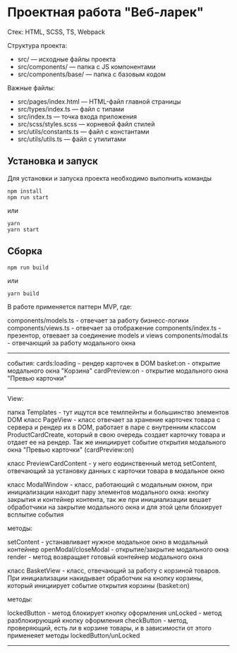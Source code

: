# Проектная работа "Веб-ларек"

Стек: HTML, SCSS, TS, Webpack

Структура проекта:
- src/ — исходные файлы проекта
- src/components/ — папка с JS компонентами
- src/components/base/ — папка с базовым кодом

Важные файлы:
- src/pages/index.html — HTML-файл главной страницы
- src/types/index.ts — файл с типами
- src/index.ts — точка входа приложения
- src/scss/styles.scss — корневой файл стилей
- src/utils/constants.ts — файл с константами
- src/utils/utils.ts — файл с утилитами

## Установка и запуск
Для установки и запуска проекта необходимо выполнить команды

```
npm install
npm run start
```

или

```
yarn
yarn start
```
## Сборка

```
npm run build
```

или

```
yarn build
```

В работе применяется паттерн MVP, где:

components/models.ts - отвечает за работу бизнесс-логики
components/views.ts - отвечает за отображение 
components/index.ts - презентор, отвевает за соединение models и views
components/modal.ts - отвечающий за работу модального окна

*********

события: 
cards:loading - рендер карточек в DOM
basket:on - открытие модального окна "Корзина"
cardPreview:on - открытие модального окна "Превью карточки"

*********

View:

папка Templates - тут ищутся все темлпейнты и большинство элементов DOM
класс PageView - класс отвечает за хранение карточек товара с сервера и рендер их в DOM, работает в паре с внутренним классом ProductCardCreate, который в свою очередь создает карточку товара и отдает ее на рендер.
Так же инициирует событие открытия модального окна "Превью карточки" (cardPreview:on)

класс PreviewCardContent - у него еодинственный метод setContent, отвечающий за установку данных с карточки товара в модальное окно


класс ModalWindow - класс, работающий с модальным окном, при инициализации находит пару элементов модального окна: кнопку закрытия и контейнер контента, так же при инициализации вешает обработчики на закрытие модального окна и для этой цели блокирует всплытие события

методы: 

setContent - устанавливает нужное модальное окно в модальный контейнер
openModal/closeModal - открытие/закрытие модального окна 
render - метод возвращает готовый контейнер модального окна


класс BasketView - класс, отвечающий за работу с корзиной товаров. При инициализации накидывает обработчик на кнопку корзины, который инициирует событие открытия корзины (basket:on)

методы:

lockedButton - метод блокирует кнопку оформления
unLocked - метод разблокирующий кнопку оформления
checkButton - метод, проверяющий, есть ли в корзине товары, и в зависимости от этого применеяет методы 
lockedButton/unLocked

*********